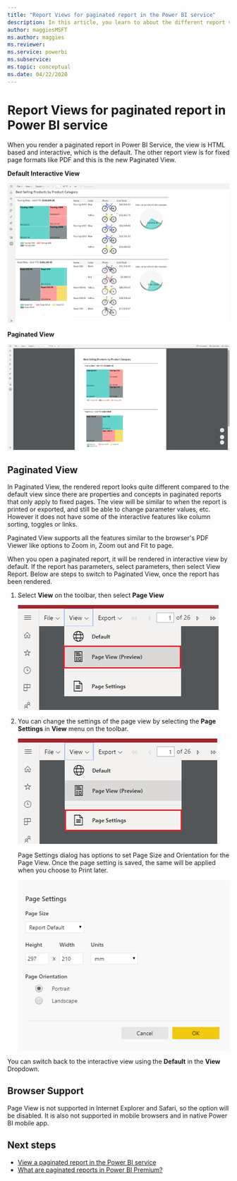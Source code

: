 ```yaml
---
title: "Report Views for paginated report in the Power BI service"
description: In this article, you learn to about the different report views available for paginated reports in the Power BI service.
author: maggiesMSFT
ms.author: maggies
ms.reviewer:
ms.service: powerbi
ms.subservice: 
ms.topic: conceptual
ms.date: 04/22/2020
---
```


# Report Views for paginated report in Power BI service

When you render a paginated report in Power BI Service, the view is HTML based and interactive, which is the default. The other report view is for fixed page formats like PDF and this is the new Paginated View.

**Default Interactive View**

![Default View](media/paginated-reports-page-view/power-bi-paginated-default-view.png)

**Paginated View**

![Paginated View](media/paginated-reports-page-view/power-bi-paginated-page-view.png)

## Paginated View

In Paginated View, the rendered report looks quite different compared to the default view since there are properties and concepts in paginated reports that only apply to fixed pages. The view will be similar to when the report is printed or exported, and still be able to change parameter values, etc. However it does not have some of the interactive features like column sorting, toggles or links.

Paginated View supports all the features similar to the browser's PDF Viewer like options to Zoom in, Zoom out and Fit to page.

When you open a paginated report, it will be rendered in interactive view by default. If the report has parameters, select parameters, then select View Report. Below are steps to switch to Paginated View, once the report has been rendered.

1. Select **View** on the toolbar, then select **Page View**

    ![Switch to Page View](media/paginated-reports-page-view/power-bi-paginated-page-view-dropdown.png)

2. You can change the settings of the page view by selecting the **Page Settings** in **View** menu on the toolbar. 

    ![Select Page Settings](media/paginated-reports-page-view/power-bi-paginated-page-settings-dropdown.png)
    
   Page Settings dialog has options to set Page Size and Orientation for the Page View. Once the page setting is saved, the same will be applied when you choose to Print later.
   
    ![Page Settings Dialog](media/paginated-reports-page-view/power-bi-paginated-page-settings-dialog.png)

You can switch back to the interactive view using the **Default** in the **View** Dropdown.

## Browser Support

Page View is not supported in Internet Explorer and Safari, so the option will be disabled. It is also not supported in mobile browsers and in native Power BI mobile app.

## Next steps

- [View a paginated report in the Power BI service](../consumer/paginated-reports-view-power-bi-service.md)
- [What are paginated reports in Power BI Premium?](paginated-reports-report-builder-power-bi.md)
